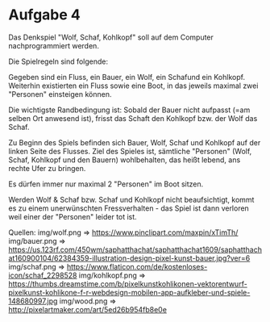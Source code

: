 # Aufgabe 4
Das Denkspiel "Wolf, Schaf, Kohlkopf" soll auf dem Computer nachprogrammiert werden.

Die Spielregeln sind folgende:

Gegeben sind ein Fluss, ein Bauer, ein Wolf, ein Schafund ein Kohlkopf. Weiterhin existierten ein Fluss sowie eine Boot, in das jeweils maximal zwei "Personen" einsteigen können.

Die wichtigste Randbedingung ist: Sobald der Bauer nicht aufpasst (=am selben Ort anwesend ist), frisst das Schaft den Kohlkopf bzw. der Wolf das Schaf.

Zu Beginn des Spiels befinden sich Bauer, Wolf, Schaf und Kohlkopf auf der linken Seite des Flusses. Ziel des Spieles ist, sämtliche "Personen" (Wolf, Schaf, Kohlkopf und den Bauern) wohlbehalten, das heißt lebend, ans rechte Ufer zu bringen.

Es dürfen immer nur maximal 2 "Personen" im Boot sitzen.

Werden Wolf & Schaf bzw. Schaf und Kohlkopf nicht beaufsichtigt, kommt es zu einem unerwünschten Fressverhalten - das Spiel ist dann verloren weil einer der "Personen" leider tot ist.

Quellen:
img/wolf.png => https://www.pinclipart.com/maxpin/xTimTh/
img/bauer.png => https://us.123rf.com/450wm/saphatthachat/saphatthachat1609/saphatthachat160900104/62384359-illustration-design-pixel-kunst-bauer.jpg?ver=6
img/schaf.png => https://www.flaticon.com/de/kostenloses-icon/schaf_2298528
img/kohlkopf.png => https://thumbs.dreamstime.com/b/pixelkunstkohlikonen-vektorentwurf-pixelkunst-kohlikone-f-r-webdesign-mobilen-app-aufkleber-und-spiele-148680997.jpg
img/wood.png => http://pixelartmaker.com/art/5ed26b954fb8e0e
